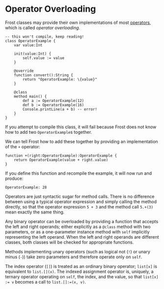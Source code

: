 Operator Overloading
====================

Frost classes may provide their own implementations of most [operators](operators.md), which is
called *operator overloading*.

    -- this won't compile, keep reading!
    class OperatorExample {
        var value:Int

        init(value:Int) {
            self.value := value
        }

        @override
        function convert():String {
            return "OperatorExample: \{value}"
        }

        @class
        method main() {
            def a := OperatorExample(12)
            def b := OperatorExample(16)
            Console.printLine(a + b) -- error!
        }
    }

If you attempt to compile this class, it will fail because Frost does not know how to add two 
`OperatorExample`s together.

We can tell Frost how to add these together by providing an implementation of the `+` operator:

    function +(right:OperatorExample):OperatorExample {
        return OperatorExample(value + right.value)
    }

If you define this function and recompile the example, it will now run and produce:

    OperatorExample: 28

Operators are just syntactic sugar for method calls. There is no difference between using a typical
operator expression and simply calling the method directly, so that the operator expression `5 + 3`
and the method call `5.+(3)` mean exactly the same thing.

Any binary operator can be overloaded by providing a function that accepts the left and right
operands; either explicitly as a `@class` method with two parameters, or as a one-parameter instance
method with `self` implicitly representing the left operand. When the left and right operands are
different classes, both classes will be checked for appropriate functions.

Methods implementing unary operators (such as logical not (`!`) or unary minus (`-`)) take zero
parameters and therefore operate only on `self`.

The index operator (`[]`) is treated as an ordinary binary operator; `list[x]` is equivalent to
`list.[](x)`. The indexed assignment operator is, uniquely, a ternary operator operating on `self`,
the index, and the value, so that `list[x] := v` becomes a call to `list.[]:=(x, v)`.
